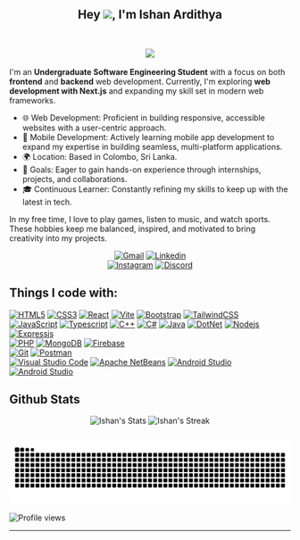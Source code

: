 ## <div align="center"> Hey <img src="https://github.com/KenanGain/KenanGain/blob/main/icons/wave.gif" width="48">, I'm Ishan Ardithya </div>
<br>
<p align="center">
    <img src="https://readme-typing-svg.herokuapp.com?color=70a5fd&width=380&height=28&lines=Undergraduate+SE+Student;Full+Stack+Developer;Web+Developer&center=true"></a>
</p>

I'm an **Undergraduate Software Engineering Student** with a focus on both **frontend** and **backend** web development. Currently, I'm exploring **web development with Next.js** and expanding my skill set in modern web frameworks.

- 🌐 Web Development: Proficient in building responsive, accessible websites with a user-centric approach.
- 📱 Mobile Development: Actively learning mobile app development to expand my expertise in building seamless, multi-platform applications.
- 🌍 Location: Based in Colombo, Sri Lanka.
- 🚀 Goals: Eager to gain hands-on experience through internships, projects, and collaborations.
- 🎓 Continuous Learner: Constantly refining my skills to keep up with the latest in tech.

In my free time, I love to play games, listen to music, and watch sports. These hobbies keep me balanced, inspired, and motivated to bring creativity into my projects.

<div align="center">
    <a href="mailto:ishanardithya@gmail.com"><img src="https://img.shields.io/badge/Gmail: ishanardithya@gmail.com-D14836?style=for-the-badge&logo=gmail&logoColor=white&color=black" alt="Gmail"></a>
    <a href="https://www.linkedin.com/in/ishan-ardithya/"><img src="https://img.shields.io/badge/LinkedIn-0077B5?style=for-the-badge&logo=linkedin&logoColor=white&color=black" alt="Linkedin"></a><br>
    <a href="https://www.instagram.com/ishan_ardithya/"><img src="https://img.shields.io/badge/Instagram-E4405F?style=for-the-badge&logo=instagram&logoColor=white&color=black" alt="Instagram"></a>
    <a href="https://discord.gg/"><img src="https://img.shields.io/badge/Discord: heoughten-5865F2?style=for-the-badge&logo=discord&logoColor=white&color=black" alt="Discord"></a>
</div>

## Things I code with:

[![HTML5](https://img.shields.io/badge/html5-%23E34F26.svg?style=for-the-badge&logo=html5&logoColor=white)](https://developer.mozilla.org/en-US/docs/Web/HTML)
[![CSS3](https://img.shields.io/badge/css3-%231572B6.svg?style=for-the-badge&logo=css3&logoColor=white)](https://developer.mozilla.org/en-US/docs/Web/CSS)
[![React](https://img.shields.io/badge/react-%2320232a.svg?style=for-the-badge&logo=react&logoColor=%2361DAFB)](https://react.dev/)
[![Vite](https://img.shields.io/badge/vite-%23646CFF.svg?style=for-the-badge&logo=vite&logoColor=white)](https://vite.dev/)
[![Bootstrap](https://img.shields.io/badge/Bootstrap-563D7C?style=for-the-badge&logo=bootstrap&logoColor=white)](https://getbootstrap.com/)
[![TailwindCSS](https://img.shields.io/badge/Tailwind_CSS-38B2AC?style=for-the-badge&logo=tailwind-css&logoColor=white)](https://tailwindcss.com/)
<br>
[![JavaScript](https://img.shields.io/badge/javascript-%23323330.svg?style=for-the-badge&logo=javascript&logoColor=%23F7DF1E)](https://www.javascript.com/)
[![Typescript](https://img.shields.io/badge/TypeScript-007ACC?style=for-the-badge&logo=typescript&logoColor=white)](https://www.typescriptlang.org/)
[![C++](https://img.shields.io/badge/C%2B%2B-00599C?style=for-the-badge&logo=c%2B%2B&logoColor=white)](https://cplusplus.com/)
[![C#](https://img.shields.io/badge/C%23-239120?style=for-the-badge&logo=csharp&logoColor=white)]()
[![Java](https://img.shields.io/badge/java-%23ED8B00.svg?style=for-the-badge&logo=openjdk&logoColor=white)](https://www.java.com/)
[![DotNet](https://img.shields.io/badge/.NET-512BD4?style=for-the-badge&logo=dotnet&logoColor=white)](https://dotnet.microsoft.com/en-us/)
[![Nodejs](https://img.shields.io/badge/Node%20js-339933?style=for-the-badge&logo=nodedotjs&logoColor=white)](https://nodejs.org/)
[![Expressjs](https://img.shields.io/badge/Express%20js-000000?style=for-the-badge&logo=express&logoColor=white)](https://expressjs.com/)
<br>
[![PHP](https://img.shields.io/badge/PHP-777BB4?style=for-the-badge&logo=php&logoColor=white)](https://www.php.net/)
[![MongoDB](https://img.shields.io/badge/MongoDB-4EA94B?style=for-the-badge&logo=mongodb&logoColor=white)](https://www.mongodb.com/)
[![Firebase](https://img.shields.io/badge/firebase-ffca28?style=for-the-badge&logo=firebase&logoColor=black)](https://firebase.google.com/)
<br>
[![Git](https://img.shields.io/badge/GIT-E44C30?style=for-the-badge&logo=git&logoColor=white)](https://git-scm.com/)
[![Postman](https://img.shields.io/badge/Postman-FF6C37?style=for-the-badge&logo=Postman&logoColor=white)](https://www.postman.com/)
<br>
[![Visual Studio Code](https://img.shields.io/badge/VSCode-0078D4?style=for-the-badge&logo=visual%20studio%20code&logoColor=white)](https://code.visualstudio.com/)
[![Apache NetBeans](https://img.shields.io/badge/apache%20netbeans-1B6AC6?style=for-the-badge&logo=apache%20netbeans%20IDE&logoColor=white)](https://netbeans.apache.org/front/main/index.html)
[![Android Studio](https://img.shields.io/badge/IntelliJ_IDEA-000000.svg?style=for-the-badge&logo=intellij-idea&logoColor=white)](https://developer.android.com/studio)
[![Android Studio](https://img.shields.io/badge/Android_Studio-3DDC84?style=for-the-badge&logo=android-studio&logoColor=white)](https://developer.android.com/studio)

## Github Stats
<div class="badges-githubstats">
    <p align="center">
    <img src="https://github-readme-stats.vercel.app/api?username=IshanArdithya&hide_title=true&hide_rank=false&show_icons=true&include_all_commits=false&count_private=true&disable_animations=false&theme=tokyonight&locale=en&hide_border=true&order=1" height="155" alt="Ishan's Stats"  />
    <img src="https://github-readme-streak-stats-salesp07.vercel.app?user=IshanArdithya&theme=tokyonight&hide_border=true&card_width=466" height="155" alt="Ishan's Streak"  />
    </p>
</div>

##

<div align="center">
    <img src="https://raw.githubusercontent.com/IshanArdithya/IshanArdithya/output/snake.svg" alt="Snake animation" />
</div>

![Profile views](https://komarev.com/ghpvc/?username=IshanArdithya&label=Profile%20views&color=60598F&style=pixel)

---
